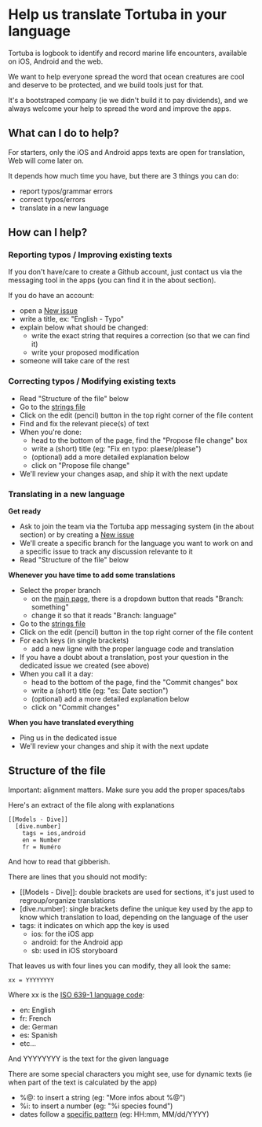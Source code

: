 # Help us translate Tortuba in your language

Tortuba is logbook to identify and record marine life encounters, available on iOS, Android and the web.

We want to help everyone spread the word that ocean creatures are cool and deserve to be protected, and we build tools just for that.

It's a bootstraped company (ie we didn't build it to pay dividends), and we always welcome your help to spread the word and improve the apps.

## What can I do to help?

For starters, only the iOS and Android apps texts are open for translation, Web will come later on.

It depends how much time you have, but there are 3 things you can do:
* report typos/grammar errors
* correct typos/errors
* translate in a new language


## How can I help?

### Reporting typos / Improving existing texts

If you don't have/care to create a Github account, just contact us via the messaging tool in the apps (you can find it in the about section).

If you do have an account:
* open a [New issue](https://github.com/tortuba/voice/issues/new)
* write a title, ex: "English - Typo"
* explain below what should be changed:
  * write the exact string that requires a correction (so that we can find it)
  * write your proposed modification
* someone will take care of the rest

### Correcting typos / Modifying existing texts

* Read "Structure of the file" below
* Go to the [strings file](https://github.com/tortuba/voice/blob/master/strings.txt)
* Click on the edit (pencil) button in the top right corner of the file content
* Find and fix the relevant piece(s) of text
* When you're done:
  * head to the bottom of the page, find the "Propose file change" box
  * write a (short) title (eg: "Fix en typo: plaese/please")
  * (optional) add a more detailed explanation below
  * click on "Propose file change"
* We'll review your changes asap, and ship it with the next update

### Translating in a new language

**Get ready**
* Ask to join the team via the Tortuba app messaging system (in the about section) or by creating a [New issue](https://github.com/tortuba/voice/issues/new)
* We'll create a specific branch for the language you want to work on and a specific issue to track any discussion relevante to it
* Read "Structure of the file" below

**Whenever you have time to add some translations**
* Select the proper branch
  * on the [main page](https://github.com/tortuba/voice), there is a dropdown button that reads "Branch: something"
  * change it so that it reads "Branch: language"
* Go to the [strings file](https://github.com/tortuba/voice/blob/master/strings.txt)
* Click on the edit (pencil) button in the top right corner of the file content
* For each keys (in single brackets)
  * add a new ligne with the proper language code and translation
* If you have a doubt about a translation, post your question in the dedicated issue we created (see above)
* When you call it a day:
  * head to the bottom of the page, find the "Commit changes" box
  * write a (short) title (eg: "es: Date section")
  * (optional) add a more detailed explanation below
  * click on "Commit changes"

**When you have translated everything**
* Ping us in the dedicated issue
* We'll review your changes and ship it with the next update

## Structure of the file

Important: alignment matters. Make sure you add the proper spaces/tabs

Here's an extract of the file along with explanations

    [[Models - Dive]]
      [dive.number]
        tags = ios,android
        en = Number
        fr = Numéro


And how to read that gibberish.

There are lines that you should not modify:
* [[Models - Dive]]: double brackets are used for sections, it's just used to regroup/organize translations
* [dive.number]: single brackets define the unique key used by the app to know which translation to load, depending on the language of the user
* tags: it indicates on which app the key is used
  * ios: for the iOS app
  * android: for the Android app
  * sb: used in iOS storyboard

That leaves us with four lines you can modify, they all look the same:

    xx = YYYYYYYY

Where xx is the [ISO 639-1 language code](https://en.wikipedia.org/wiki/List_of_ISO_639-1_codes):
  * en: English
  * fr: French
  * de: German
  * es: Spanish
  * etc…

And YYYYYYYY is the text for the given language

There are some special characters you might see, use for dynamic texts (ie when part of the text is calculated by the app)
  * %@: to insert a string (eg: "More infos about %@")
  * %i: to insert a number (eg: "%i species found")
  * dates follow a [specific pattern](http://www.unicode.org/reports/tr35/tr35-31/tr35-dates.html#Date_Format_Patterns) (eg: HH:mm, MM/dd/YYYY)
